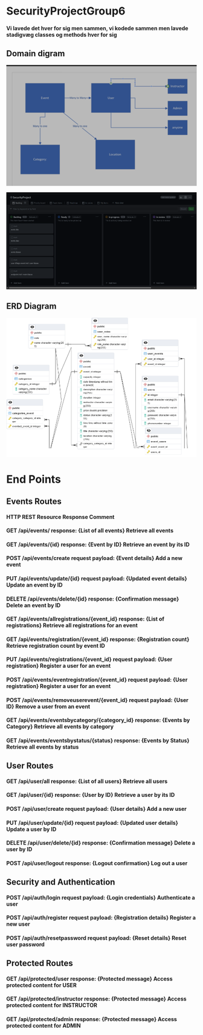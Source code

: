 # SecurityProjectGroup6

#### Vi lavede det hver for sig men sammen, vi kodede sammen men lavede stadigvæg classes og methods hver for sig

## Domain digram

![img_2.png](img_2.png)


![img_1.png](img_1.png)

## ERD Diagram

![SecurityProjectERD.png](SecurityProjectERD.png)

# End Points

## Events Routes 
#### HTTP 	REST Resource 		                        Response                                   Comment
#### GET     /api/events/                                response: {List of all events}             Retrieve all events
#### GET     /api/events/{id}                            response: {Event by ID}                    Retrieve an event by its ID
#### POST    /api/events/create                          request payload: {Event details}           Add a new event
#### PUT     /api/events/update/{id}                     request payload: {Updated event details}   Update an event by ID
#### DELETE  /api/events/delete/{id}                     response: {Confirmation message}           Delete an event by ID
#### GET     /api/events/allregistrations/{event_id}     response: {List of registrations}          Retrieve all registrations for an event
#### GET     /api/events/registration/{event_id}         response: {Registration count}             Retrieve registration count by event ID
#### PUT     /api/events/registrations/{event_id}        request payload: {User registration}       Register a user for an event
#### POST    /api/events/eventregistration/{event_id}    request payload: {User registration}       Register a user for an event
#### POST    /api/events/removeuserevent/{event_id}      request payload: {User ID}                 Remove a user from an event
#### GET     /api/events/eventsbycategory/{category_id}  response: {Events by Category}             Retrieve all events by category
#### GET     /api/events/eventsbystatus/{status}         response: {Events by Status}               Retrieve all events by status

## User Routes
#### GET     /api/user/all                               response: {List of all users}              Retrieve all users
#### GET     /api/user/{id}                              response: {User by ID}                     Retrieve a user by its ID
#### POST    /api/user/create                            request payload: {User details}            Add a new user
#### PUT     /api/user/update/{id}                       request payload: {Updated user details}    Update a user by ID
#### DELETE  /api/user/delete/{id}                       response: {Confirmation message}           Delete a user by ID
#### POST    /api/user/logout                            response: {Logout confirmation}            Log out a user

## Security and Authentication
#### POST    /api/auth/login                             request payload: {Login credentials}       Authenticate a user
#### POST    /api/auth/register                          request payload: {Registration details}    Register a new user
#### POST    /api/auth/resetpassword                     request payload: {Reset details}           Reset user password

## Protected Routes
#### GET     /api/protected/user                         response: {Protected message}              Access protected content for USER
#### GET     /api/protected/instructor                   response: {Protected message}              Access protected content for INSTRUCTOR
#### GET     /api/protected/admin                        response: {Protected message}              Access protected content for ADMIN




